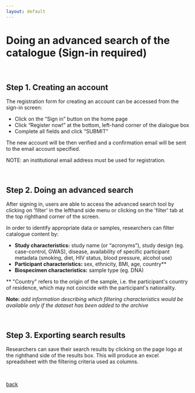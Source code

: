 ```yaml
---
layout: default
---
```



# Doing an advanced search of the catalogue (Sign-in required)

</br>

## Step 1. Creating an account

The registration form for creating an account can be accessed from the sign-in screen:
* Click on the “Sign in” button on the home page
* Click “Register now!” at the bottom, left-hand corner of the dialogue box
* Complete all fields and click “SUBMIT”

The new account will be then verified and a confirmation email will be sent to the email account
specified.

NOTE: an institutional email address must be used for registration.

</br>

## Step 2. Doing an advanced search

After signing in, users are able to access the advanced search tool by clicking on 'filter' in the lefthand side menu or clicking on the 'filter' tab at the top righthand corner of the screen.

In order to identify appropriate data or samples, researchers can filter catalogue content by:
* **Study characteristics:** study name (or “acronyms”), study design (eg. case-control, GWAS),
disease, availability of specific participant metadata (smoking, diet, HIV status, blood pressure,
alcohol use)
* **Participant characteristics:** sex, ethnicity, BMI, age, country**
* **Biospecimen characteristics:** sample type (eg. DNA)

** "Country" refers to the origin of the sample, i.e. the participant's country of residence, which may not
coincide with the participant's nationality.

**Note:** _add information describing which filtering characteristics would be available only if the dataset has been added to the archive_

</br>

## Step 3. Exporting search results

Researchers can save their search results by clicking on the page logo at the righthand side of the results box. This will produce an excel spreadsheet with the filtering criteria used as columns.

</br>

[back](./)


